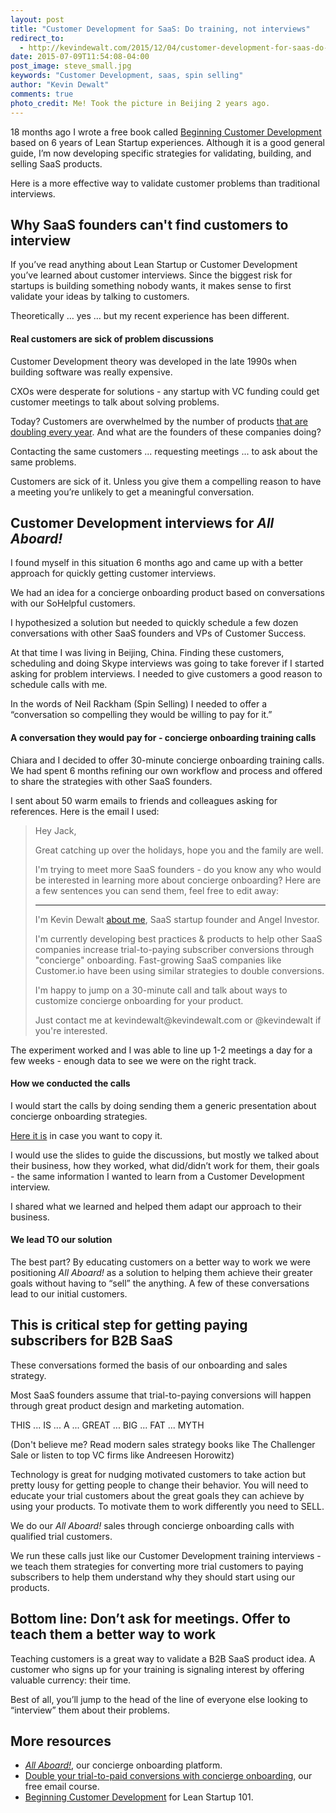 ```yaml
---
layout: post
title: "Customer Development for SaaS: Do training, not interviews"
redirect_to:
  - http://kevindewalt.com/2015/12/04/customer-development-for-saas-do-training-not-interviews
date: 2015-07-09T11:54:08-04:00
post_image: steve_small.jpg
keywords: "Customer Development, saas, spin selling"
author: "Kevin Dewalt"
comments: true
photo_credit: Me! Took the picture in Beijing 2 years ago.
---
```

18 months ago I wrote a free book called [Beginning Customer Development](https://gumroad.com/l/GfkD) based on 6 years of Lean Startup experiences. Although it is a good general guide, I’m now developing specific strategies for validating, building, and selling SaaS products.

Here is a more effective way to validate customer problems than traditional interviews.

## Why SaaS founders can't find customers to interview

If you’ve read anything about Lean Startup or Customer Development you’ve learned about customer interviews. Since the biggest risk for startups is building something nobody wants, it makes sense to first validate your ideas by talking to customers.

Theoretically … yes … but my recent experience has been different.

#### Real customers are sick of problem discussions

Customer Development theory was developed in the late 1990s when building software was really expensive.  

CXOs were desperate for solutions - any startup with VC funding could get customer meetings to talk about solving problems.

Today? Customers are overwhelmed by the number of products [that are doubling every year](http://chiefmartec.com/2015/01/marketing-technology-landscape-supergraphic-2015/). And what are the founders of these companies doing?

Contacting the same customers ... requesting meetings ... to ask about the same problems.

Customers are sick of it. Unless you give them a compelling reason to have a meeting you’re unlikely to get a meaningful conversation.

## Customer Development interviews for *All Aboard!*

I found myself in this situation 6 months ago and came up with a better approach for quickly getting customer interviews.

We had an idea for a concierge onboarding product based on conversations with our SoHelpful customers.

I hypothesized a solution but needed to quickly schedule a few dozen conversations with other SaaS founders and VPs of Customer Success.

At that time I was living in Beijing, China. Finding these customers, scheduling and doing Skype interviews was going to take forever if I started asking for problem interviews. I needed to give customers a good reason to schedule calls with me.  

In the words of Neil Rackham (Spin Selling) I needed to offer a “conversation so compelling they would be willing to pay for it.”

#### A conversation they would pay for - concierge onboarding training calls

Chiara and I decided to offer 30-minute concierge onboarding training calls. We had spent 6 months refining our own workflow and process and offered to share the strategies with other SaaS founders.

I sent about 50 warm emails to friends and colleagues asking for references. Here is the email I used:

<blockquote>

<p>Hey Jack,</p>

<p>Great catching up over the holidays, hope you and the family are well.</p>
<p>I'm trying to meet more SaaS founders - do you know any who would be interested in learning more about concierge onboarding?  Here are a few sentences you can send them, feel free to edit away:</p>

<hr>
<p>I'm Kevin Dewalt <a href="http://kevindewalt.com/about">about me</a>, SaaS startup founder and Angel Investor.</p>

<p>I'm currently developing best practices & products to help other SaaS companies increase trial-to-paying subscriber conversions through "concierge" onboarding. Fast-growing SaaS companies like Customer.io have been using similar strategies to double conversions.</p>

<p>I'm happy to jump on a 30-minute call and talk about ways to customize concierge onboarding for your product.</p>

<p>Just contact me at kevindewalt@kevindewalt.com or @kevindewalt if you're interested.</p>

</blockquote>

The experiment worked and I was able to line up 1-2 meetings a day for a few weeks - enough data to see we were on the right track.

#### How we conducted the calls

I would start the calls by doing sending them a generic presentation about concierge onboarding strategies.

[Here it is](https://docs.google.com/presentation/d/1cDeg04ko2qTxPhvd2HvquRd45qDHDH7DyimCjPPhZV0/edit?usp=sharing) in case you want to copy it.

 I would use the slides to guide the discussions, but mostly we talked about their business, how they worked, what did/didn’t work for them, their goals - the same information I wanted to learn from a Customer Development interview.

 I shared what we learned and helped them adapt our approach to their business.

#### We lead TO our solution

The best part? By educating customers on a better way to work we were positioning *All Aboard!* as a solution to helping them achieve their greater goals without having to “sell” the anything. A few of these conversations lead to our initial customers.

## This is critical step for getting paying subscribers for B2B SaaS

These conversations formed the basis of our onboarding and sales strategy.

Most SaaS founders assume that trial-to-paying conversions will happen through great product design and marketing automation.

THIS ... IS ... A ... GREAT ... BIG ... FAT ... MYTH

(Don't believe me? Read modern sales strategy books like The Challenger Sale or listen to top VC firms like Andreesen Horowitz)

Technology is great for nudging motivated customers to take action but pretty lousy for getting people to change their behavior. You will need to educate your trial customers about the great goals they can achieve by using your products. To motivate them to work differently you need to SELL.

We do our *All Aboard!* sales through concierge onboarding calls with qualified trial customers.

We run these calls just like our Customer Development training interviews - we teach them strategies for converting more trial customers to paying subscribers to help them understand why they should start using our products.

## Bottom line: Don’t ask for meetings. Offer to teach them a better way to work

Teaching customers is a great way to validate a B2B SaaS product idea. A customer who signs up for your training is signaling interest by offering valuable currency: their time.

Best of all, you’ll jump to the head of the line of everyone else looking to “interview” them about their problems.

## More resources

* *[All Aboard!](http://try.allaboard.io/)*, our concierge onboarding platform.
* [Double your trial-to-paid conversions with concierge onboarding](http://try.allaboard.io/concierge.html), our free email course.
* [Beginning Customer Development](https://gumroad.com/l/GfkD) for Lean Startup 101.
